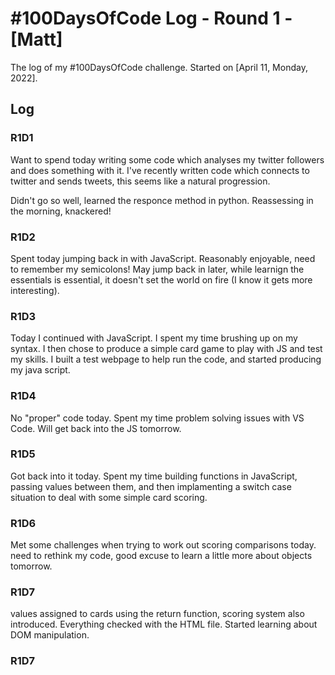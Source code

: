 # #100DaysOfCode Log - Round 1 - [Matt]

The log of my #100DaysOfCode challenge. Started on [April 11, Monday, 2022].

## Log

### R1D1 
Want to spend today writing some code which analyses my twitter followers and does something with it. I've recently written code which connects to twitter and sends tweets, this seems like a natural progression.

Didn't go so well, learned the responce method in python. Reassessing in the morning, knackered!

### R1D2
Spent today jumping back in with JavaScript. Reasonably enjoyable, need to remember my semicolons! May jump back in later, while learnign the essentials is essential, it doesn't set the world on fire (I know it gets more interesting).

### R1D3
Today I continued with JavaScript. I spent my time brushing up on  my syntax. I then chose to produce a simple card game to play with JS and test my skills. I built a test webpage to help run the code, and started producing my java script.

### R1D4
No "proper" code today. Spent my time problem solving issues with VS Code. Will get back into the JS tomorrow.

### R1D5
Got back into it today. Spent my time building functions in JavaScript, passing values between them, and then implamenting a switch case situation to deal with some simple card scoring.

### R1D6
Met some challenges when trying to work out scoring comparisons today. need to rethink my code, good excuse to learn a little more about objects tomorrow.

### R1D7
values assigned to cards using the return function, scoring system also introduced. Everything checked with the HTML file. Started learning about DOM manipulation.

### R1D7